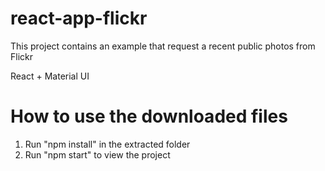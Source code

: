 # react-app-flickr

This project contains an example that request a recent public photos from Flickr

React + Material UI

# How to use the downloaded files

1) Run "npm install" in the extracted folder
2) Run "npm start" to view the project
